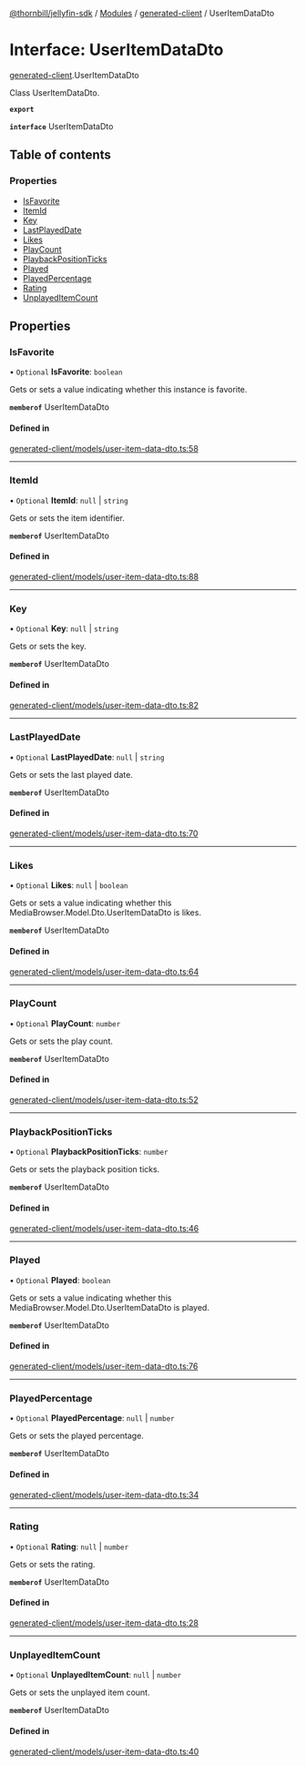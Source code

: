 [@thornbill/jellyfin-sdk](../README.md) / [Modules](../modules.md) / [generated-client](../modules/generated_client.md) / UserItemDataDto

# Interface: UserItemDataDto

[generated-client](../modules/generated_client.md).UserItemDataDto

Class UserItemDataDto.

**`export`**

**`interface`** UserItemDataDto

## Table of contents

### Properties

- [IsFavorite](generated_client.UserItemDataDto.md#isfavorite)
- [ItemId](generated_client.UserItemDataDto.md#itemid)
- [Key](generated_client.UserItemDataDto.md#key)
- [LastPlayedDate](generated_client.UserItemDataDto.md#lastplayeddate)
- [Likes](generated_client.UserItemDataDto.md#likes)
- [PlayCount](generated_client.UserItemDataDto.md#playcount)
- [PlaybackPositionTicks](generated_client.UserItemDataDto.md#playbackpositionticks)
- [Played](generated_client.UserItemDataDto.md#played)
- [PlayedPercentage](generated_client.UserItemDataDto.md#playedpercentage)
- [Rating](generated_client.UserItemDataDto.md#rating)
- [UnplayedItemCount](generated_client.UserItemDataDto.md#unplayeditemcount)

## Properties

### IsFavorite

• `Optional` **IsFavorite**: `boolean`

Gets or sets a value indicating whether this instance is favorite.

**`memberof`** UserItemDataDto

#### Defined in

[generated-client/models/user-item-data-dto.ts:58](https://github.com/thornbill/jellyfin-sdk-typescript/blob/03092f3/src/generated-client/models/user-item-data-dto.ts#L58)

___

### ItemId

• `Optional` **ItemId**: ``null`` \| `string`

Gets or sets the item identifier.

**`memberof`** UserItemDataDto

#### Defined in

[generated-client/models/user-item-data-dto.ts:88](https://github.com/thornbill/jellyfin-sdk-typescript/blob/03092f3/src/generated-client/models/user-item-data-dto.ts#L88)

___

### Key

• `Optional` **Key**: ``null`` \| `string`

Gets or sets the key.

**`memberof`** UserItemDataDto

#### Defined in

[generated-client/models/user-item-data-dto.ts:82](https://github.com/thornbill/jellyfin-sdk-typescript/blob/03092f3/src/generated-client/models/user-item-data-dto.ts#L82)

___

### LastPlayedDate

• `Optional` **LastPlayedDate**: ``null`` \| `string`

Gets or sets the last played date.

**`memberof`** UserItemDataDto

#### Defined in

[generated-client/models/user-item-data-dto.ts:70](https://github.com/thornbill/jellyfin-sdk-typescript/blob/03092f3/src/generated-client/models/user-item-data-dto.ts#L70)

___

### Likes

• `Optional` **Likes**: ``null`` \| `boolean`

Gets or sets a value indicating whether this MediaBrowser.Model.Dto.UserItemDataDto is likes.

**`memberof`** UserItemDataDto

#### Defined in

[generated-client/models/user-item-data-dto.ts:64](https://github.com/thornbill/jellyfin-sdk-typescript/blob/03092f3/src/generated-client/models/user-item-data-dto.ts#L64)

___

### PlayCount

• `Optional` **PlayCount**: `number`

Gets or sets the play count.

**`memberof`** UserItemDataDto

#### Defined in

[generated-client/models/user-item-data-dto.ts:52](https://github.com/thornbill/jellyfin-sdk-typescript/blob/03092f3/src/generated-client/models/user-item-data-dto.ts#L52)

___

### PlaybackPositionTicks

• `Optional` **PlaybackPositionTicks**: `number`

Gets or sets the playback position ticks.

**`memberof`** UserItemDataDto

#### Defined in

[generated-client/models/user-item-data-dto.ts:46](https://github.com/thornbill/jellyfin-sdk-typescript/blob/03092f3/src/generated-client/models/user-item-data-dto.ts#L46)

___

### Played

• `Optional` **Played**: `boolean`

Gets or sets a value indicating whether this MediaBrowser.Model.Dto.UserItemDataDto is played.

**`memberof`** UserItemDataDto

#### Defined in

[generated-client/models/user-item-data-dto.ts:76](https://github.com/thornbill/jellyfin-sdk-typescript/blob/03092f3/src/generated-client/models/user-item-data-dto.ts#L76)

___

### PlayedPercentage

• `Optional` **PlayedPercentage**: ``null`` \| `number`

Gets or sets the played percentage.

**`memberof`** UserItemDataDto

#### Defined in

[generated-client/models/user-item-data-dto.ts:34](https://github.com/thornbill/jellyfin-sdk-typescript/blob/03092f3/src/generated-client/models/user-item-data-dto.ts#L34)

___

### Rating

• `Optional` **Rating**: ``null`` \| `number`

Gets or sets the rating.

**`memberof`** UserItemDataDto

#### Defined in

[generated-client/models/user-item-data-dto.ts:28](https://github.com/thornbill/jellyfin-sdk-typescript/blob/03092f3/src/generated-client/models/user-item-data-dto.ts#L28)

___

### UnplayedItemCount

• `Optional` **UnplayedItemCount**: ``null`` \| `number`

Gets or sets the unplayed item count.

**`memberof`** UserItemDataDto

#### Defined in

[generated-client/models/user-item-data-dto.ts:40](https://github.com/thornbill/jellyfin-sdk-typescript/blob/03092f3/src/generated-client/models/user-item-data-dto.ts#L40)
